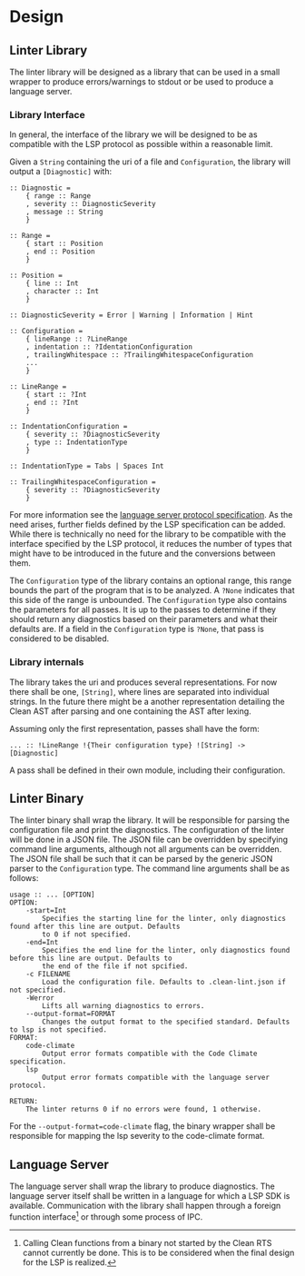 # Design
## Linter Library
The linter library will be designed as a library that can be used in a small wrapper to produce errors/warnings to
stdout or be used to produce a language server.

### Library Interface
In general, the interface of the library we will be designed to be as compatible with the LSP protocol as possible
within a reasonable limit.

Given a `String` containing the uri of a file and `Configuration`, the library will output a `[Diagnostic]` with:
```Clean
:: Diagnostic =
	{ range :: Range
	, severity :: DiagnosticSeverity
	, message :: String
	}

:: Range =
	{ start :: Position
	, end :: Position
	}

:: Position =
	{ line :: Int
	, character :: Int
	}

:: DiagnosticSeverity = Error | Warning | Information | Hint

:: Configuration =
	{ lineRange :: ?LineRange
	, indentation :: ?IdentationConfiguration
	, trailingWhitespace :: ?TrailingWhitespaceConfiguration
	...
	}

:: LineRange =
	{ start :: ?Int
	, end :: ?Int
	}

:: IndentationConfiguration =
	{ severity :: ?DiagnosticSeverity
	, type :: IndentationType
	}

:: IndentationType = Tabs | Spaces Int

:: TrailingWhitespaceConfiguration =
	{ severity :: ?DiagnosticSeverity
	}

```
For more information see the [language server protocol specification][lsp-specification]. As the need arises, further
fields defined by the LSP specification can be added. While there is technically no need for the library to be
compatible with the interface specified by the LSP protocol, it reduces the number of types that might have to be
introduced in the future and the conversions between them.

The `Configuration` type of the library contains an optional range, this range bounds the part of the program that
is to be analyzed. A `?None` indicates that this side of the range is unbounded. The `Configuration` type also
contains the parameters for all passes. It is up to the passes to determine if they should return any diagnostics based
on their parameters and what their defaults are. If a field in the `Configuration` type is `?None`, that pass is
considered to be disabled.

### Library internals
The library takes the uri and produces several representations. For now there shall be one, `[String]`, where lines are
separated into individual strings. In the future there might be a another representation detailing the Clean AST after
parsing and one containing the AST after lexing.

Assuming only the first representation, passes shall have the form:
```Clean
... :: !LineRange !{Their configuration type} ![String] -> [Diagnostic]
```

A pass shall be defined in their own module, including their configuration.

## Linter Binary
The linter binary shall wrap the library. It will be responsible for parsing the configuration file and print the
diagnostics. The configuration of the linter will be done in a JSON file. The JSON file can be overridden by specifying
command line arguments, although not all arguments can be overridden. The JSON file shall be such that it can be parsed
by the generic JSON parser to the `Configuration` type. The command line arguments shall be as follows:
```
usage :: ... [OPTION]
OPTION:
	-start=Int
		Specifies the starting line for the linter, only diagnostics found after this line are output. Defaults
		to 0 if not specified.
	-end=Int
		Specifies the end line for the linter, only diagnostics found before this line are output. Defaults to
		the end of the file if not spcified.
	-c FILENAME
		Load the configuration file. Defaults to .clean-lint.json if not specified.
	-Werror
		Lifts all warning diagnostics to errors.
	--output-format=FORMAT
		Changes the output format to the specified standard. Defaults to lsp is not specified.
FORMAT:
	code-climate
		Output error formats compatible with the Code Climate specification.
	lsp
		Output error formats compatible with the language server protocol.

RETURN:
	The linter returns 0 if no errors were found, 1 otherwise.
```
For the `--output-format=code-climate` flag, the binary wrapper shall be responsible for mapping the lsp severity to
the code-climate format.

## Language Server
The language server shall wrap the library to produce diagnostics. The language
server itself shall be written in a language for which a LSP SDK is available.
Communication with the library shall happen through a foreign function
interface[^1] or through some process of IPC.

[^1]: Calling Clean functions from a binary not started by the Clean RTS
  cannot currently be done. This is to be considered when the final design for
  the LSP is realized.

[lsp-specification]: https://microsoft.github.io/language-server-protocol/specifications/specification-current
